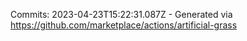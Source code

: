 Commits: 2023-04-23T15:22:31.087Z - Generated via https://github.com/marketplace/actions/artificial-grass
<br>
